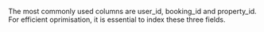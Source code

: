 The most commonly used columns are user_id, booking_id and property_id. For efficient oprimisation, it is essential to index these three fields.
